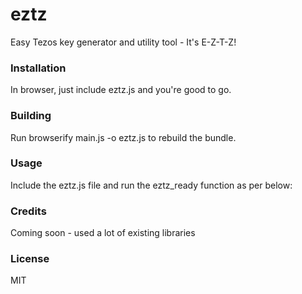 # eztz
Easy Tezos key generator and utility tool - It's E-Z-T-Z!

### Installation
In browser, just include eztz.js and you're good to go.

### Building
Run browserify main.js -o eztz.js to rebuild the bundle.

### Usage
Include the eztz.js file and run the eztz_ready function as per below:
<script src="./eztz.js"></script>
<script>
    /* eztz is now ready to use */
    eztz_ready(function(eztz){
        var m = eztz.generateMnemonic();
        var keys = eztz.generateKeys(m, 'test');
        console.log(keys);
    });
</script>

### Credits
Coming soon - used a lot of existing libraries

### License
MIT
